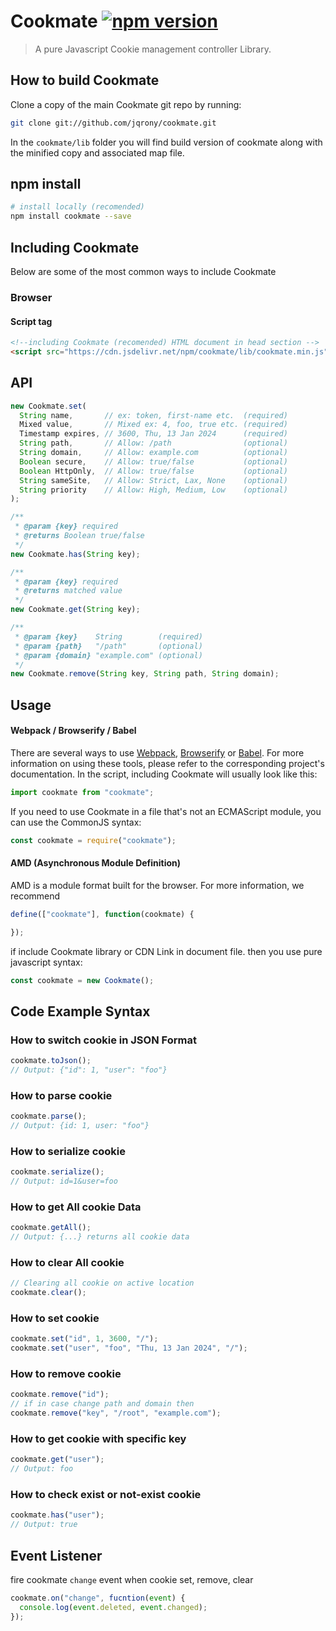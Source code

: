 # Cookmate [![npm version](https://img.shields.io/npm/v/cookmate?style=flat-square)](https://www.npmjs.com/package/cookmate)

> A pure Javascript Cookie management controller Library.

## How to build Cookmate
Clone a copy of the main Cookmate git repo by running:
```bash
git clone git://github.com/jqrony/cookmate.git
```
In the `cookmate/lib` folder you will find build version of cookmate along with the minified copy and associated map file.

## npm install
```bash
# install locally (recomended)
npm install cookmate --save
```

## Including Cookmate
Below are some of the most common ways to include Cookmate
### Browser
#### Script tag
```html
<!--including Cookmate (recomended) HTML document in head section -->
<script src="https://cdn.jsdelivr.net/npm/cookmate/lib/cookmate.min.js"></script>
```

## API
```js
new Cookmate.set(
  String name,       // ex: token, first-name etc.  (required)
  Mixed value,       // Mixed ex: 4, foo, true etc. (required)
  Timestamp expires, // 3600, Thu, 13 Jan 2024      (required)
  String path,       // Allow: /path                (optional)
  String domain,     // Allow: example.com          (optional)
  Boolean secure,    // Allow: true/false           (optional)
  Boolean HttpOnly,  // Allow: true/false           (optional)
  String sameSite,   // Allow: Strict, Lax, None    (optional)
  String priority    // Allow: High, Medium, Low    (optional)
);
```

```js
/**
 * @param {key} required
 * @returns Boolean true/false
 */
new Cookmate.has(String key);
```

```js
/**
 * @param {key} required
 * @returns matched value
 */
new Cookmate.get(String key);
```

```js
/**
 * @param {key}    String        (required)
 * @param {path}   "/path"       (optional)
 * @param {domain} "example.com" (optional)
 */
new Cookmate.remove(String key, String path, String domain);
```

## Usage
#### Webpack / Browserify / Babel
There are several ways to use [Webpack](https://webpack.js.org/), [Browserify](https://browserify.org/) or [Babel](https://babeljs.io/). For more information on using these tools, please refer to the corresponding project's documentation. In the script, including Cookmate will usually look like this:
```js
import cookmate from "cookmate";
```

If you need to use Cookmate in a file that's not an ECMAScript module, you can use the CommonJS syntax:
```js
const cookmate = require("cookmate");
```

#### AMD (Asynchronous Module Definition)
AMD is a module format built for the browser. For more information, we recommend
```js
define(["cookmate"], function(cookmate) {

});
```
if include Cookmate library or CDN Link in document file. then you use pure javascript syntax:
```js
const cookmate = new Cookmate();
```

## Code Example Syntax
### How to switch cookie in JSON Format
```js
cookmate.toJson();
// Output: {"id": 1, "user": "foo"}
```

### How to parse cookie
```js
cookmate.parse();
// Output: {id: 1, user: "foo"}
```

### How to serialize cookie
```js
cookmate.serialize();
// Output: id=1&user=foo
```

### How to get All cookie Data
```js
cookmate.getAll();
// Output: {...} returns all cookie data
```

### How to clear All cookie
```js
// Clearing all cookie on active location
cookmate.clear();
```

### How to set cookie
```js
cookmate.set("id", 1, 3600, "/");
cookmate.set("user", "foo", "Thu, 13 Jan 2024", "/");
```

### How to remove cookie
```js
cookmate.remove("id");
// if in case change path and domain then
cookmate.remove("key", "/root", "example.com");
```

### How to get cookie with specific key
```js
cookmate.get("user");
// Output: foo
```

### How to check exist or not-exist cookie
```js
cookmate.has("user");
// Output: true
```

## Event Listener
fire cookmate `change` event when cookie set, remove, clear
```js
cookmate.on("change", fucntion(event) {
  console.log(event.deleted, event.changed);
});
```
